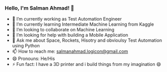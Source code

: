 ### Hello, I'm Salman Ahmad! 👋

- 🔭 I’m currently working as Test Automation Engineer
- 🌱 I’m currently learning Intermediate Machine Learning from Kaggle
- 👯 I’m looking to collaborate on Machine Learning
- 🤔 I’m looking for help with building a Mobile Application 
- 💬 Ask me about Space, Rockets, Hisotry and obvioulsy Test Automation using Python
- 📫 How to reach me: salmanahmad.logicon@gmail.com
- 😄 Pronouns: He/His
- ⚡ Fun fact: I have a 3D printer and i build things from my imagination 😄
